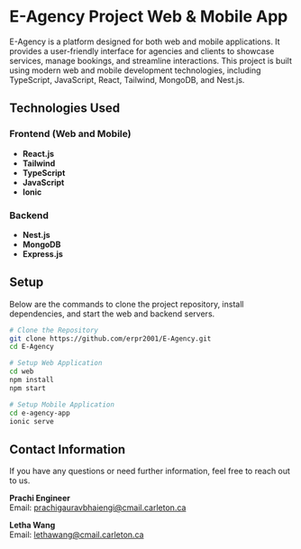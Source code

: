 # E-Agency Project Web & Mobile App

E-Agency is a platform designed for both web and mobile applications. It provides a user-friendly interface for agencies and clients to showcase services, manage bookings, and streamline interactions. This project is built using modern web and mobile development technologies, including TypeScript, JavaScript, React, Tailwind, MongoDB, and Nest.js.

## Technologies Used

### Frontend (Web and Mobile)

- **React.js**
- **Tailwind**
- **TypeScript**
- **JavaScript**
- **Ionic**

### Backend

- **Nest.js**
- **MongoDB**
- **Express.js**

## Setup

Below are the commands to clone the project repository, install dependencies, and start the web and backend servers.

```bash
# Clone the Repository
git clone https://github.com/erpr2001/E-Agency.git
cd E-Agency

# Setup Web Application
cd web
npm install
npm start

# Setup Mobile Application
cd e-agency-app
ionic serve

```

## Contact Information

If you have any questions or need further information, feel free to reach out to us.

**Prachi Engineer**  
Email: [prachigauravbhaiengi@cmail.carleton.ca](mailto:prachigauravbhaiengi@cmail.carleton.ca)

**Letha Wang**  
Email: [lethawang@cmail.carleton.ca](mailto:lethawang@cmail.carleton.ca)
